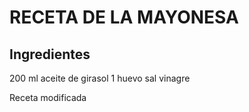 # RECETA DE LA MAYONESA

## Ingredientes

200 ml aceite de girasol 
1 huevo
sal
vinagre

Receta modificada

